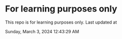 # For learning purposes only
This repo is for learning purposes only.
Last updated at

Sunday, March 3, 2024 12:43:29 AM

